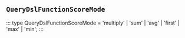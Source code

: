 ## `QueryDslFunctionScoreMode`
:::
type QueryDslFunctionScoreMode = 'multiply' | 'sum' | 'avg' | 'first' | 'max' | 'min';
:::
